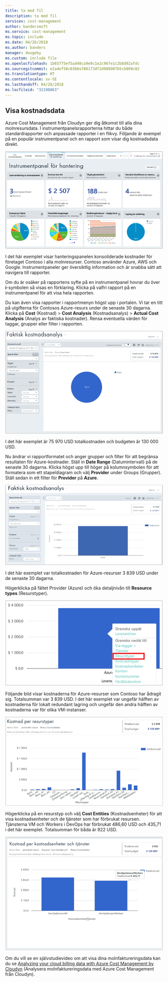 ```yaml
---
title: ta med fil
description: ta med fil
services: cost-management
author: bandersmsft
ms.service: cost-management
ms.topic: include
ms.date: 04/26/2018
ms.author: banders
manager: dougeby
ms.custom: include file
ms.openlocfilehash: 1b65775ef5ad40ca9e9c1e2c96fe1c2b8d92afdc
ms.sourcegitcommit: e2adef58c03b0a780173df2d988907b5cb809c82
ms.translationtype: HT
ms.contentlocale: sv-SE
ms.lasthandoff: 04/28/2018
ms.locfileid: "32198863"
---
```

## <a name="view-cost-data"></a>Visa kostnadsdata

Azure Cost Management från Cloudyn ger dig åtkomst till alla dina molnresursdata. I instrumentpanelsrapporterna hittar du både standardrapporter och anpassade rapporter i en flikvy. Följande är exempel på en populär instrumentpanel och en rapport som visar dig kostnadsdata direkt.

![Hanteringspanelen](./media/cost-management-create-account-view-data/mgt-dash.png)

I det här exemplet visar hanteringspanelen konsoliderade kostnader för företaget Contoso i alla molnresurser. Contoso använder Azure, AWS och Google. Instrumentpaneler ger översiktlig information och är snabba sätt att navigera till rapporter.  

Om du är osäker på rapportens syfte på en instrumentpanel hovrar du över **i**-symbolen så visas en förklaring. Klicka på valfri rapport på en instrumentpanel för att visa hela rapporten.

Du kan även visa rapporter i rapportmenyn högst upp i portalen. Vi tar en titt på utgifterna för Contosos Azure-resurs under de senaste 30 dagarna. Klicka på **Cost** (Kostnad) > **Cost Analysis** (Kostnadsanalys) > **Actual Cost Analysis** (Analys av faktiska kostnader). Rensa eventuella värden för taggar, grupper eller filter i rapporten.

![Analys av faktiska kostnader](./media/cost-management-create-account-view-data/actual-cost-01.png)

I det här exemplet är 75 970 USD totalkostnaden och budgeten är 130 000 USD.

Nu ändrar vi rapportformatet och anger grupper och filter för att begränsa resultaten för Azure-kostnader. Ställ in **Date Range** (Datumintervall) på de senaste 30 dagarna. Klicka högst upp till höger på kolumnsymbolen för att formatera som ett stapeldiagram och välj **Provider** under Groups (Grupper). Ställ sedan in ett filter för **Provider** på **Azure**.

![Analys av faktiska kostnader filtrerat](./media/cost-management-create-account-view-data/actual-cost-02.png)

I det här exemplet var totalkostnaden för Azure-resurser 3 839 USD under de senaste 30 dagarna.

Högerklicka på fältet Provider (Azure) och öka detaljnivån till **Resource types** (Resurstyper).

![öka detaljnivå](./media/cost-management-create-account-view-data/actual-cost-03.png)

Följande bild visar kostnaderna för Azure-resurser som Contoso har ådragit sig. Totalsumman var 3 839 USD. I det här exemplet var ungefär hälften av kostnaderna för lokalt redundant lagring och ungefär den andra hälften av kostnaderna var för olika VM-instanser.

![resurstyper](./media/cost-management-create-account-view-data/actual-cost-04.png)

Högerklicka på en resurstyp och välj **Cost Entities** (Kostnadsenheter) för att visa kostnadsenheter och de tjänster som har förbrukat resursen. Tjänsterna VM och Workers i DevOps har förbrukat 486,60 USD och 435,71 i det här exemplet. Totalsumman för båda är 922 USD.

![kostnadsenheter och tjänster](./media/cost-management-create-account-view-data/actual-cost-05.png)

Om du vill se en självstudievideo om att visa dina molnfaktureringsdata kan du se [Analyzing your cloud billing data with Azure Cost Management by Cloudyn](https://youtu.be/G0pvI3iLH-Y) (Analysera molnfaktureringsdata med Azure Cost Management från Cloudyn).
